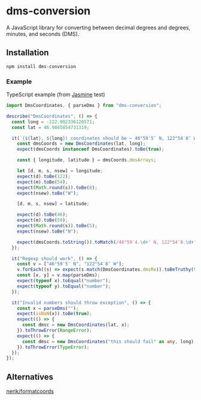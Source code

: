 # dms-conversion

A JavaScript library for converting between decimal degrees and degrees, minutes, and seconds (DMS).

## Installation

```console
npm install dms-conversion
```

### Example

TypeScript example (from [Jasmine] test)

<!-- spell:disable -->
```typescript
import DmsCoordinates, { parseDms } from "dms-conversion";

describe("DmsCoordinates", () => {
  const long = -122.902336120571;
  const lat = 46.9845854731319;

  it(`(${lat}, ${long}) coordinates should be ~ 46°59′5″ N, 122°54′8″ W`, () => {
    const dmsCoords = new DmsCoordinates(lat, long);
    expect(dmsCoords instanceof DmsCoordinates).toBe(true);

    const { longitude, latitude } = dmsCoords.dmsArrays;

    let [d, m, s, nsew] = longitude;
    expect(d).toBe(122);
    expect(m).toBe(54);
    expect(Math.round(s)).toBe(8);
    expect(nsew).toBe("W");

    [d, m, s, nsew] = latitude;

    expect(d).toBe(46);
    expect(m).toBe(59);
    expect(Math.round(s)).toBe(5);
    expect(nsew).toBe("N");

    expect(dmsCoords.toString()).toMatch(/46°59′4.\d+″ N, 122°54′8.\d+″ W/i);
  });

  it("Regexp should work", () => {
    const v = ["46°59′5″ N", "122°54′8″ W"];
    v.forEach((s) => expect(s.match(DmsCoordinates.dmsRe)).toBeTruthy(true));
    const [x, y] = v.map(parseDms);
    expect(typeof x).toEqual("number");
    expect(typeof y).toEqual("number");
  });

  it("Invalid numbers should throw exception", () => {
    const x = parseDms("");
    expect(isNaN(x)).toBe(true);
    expect(() => {
      const dmsc = new DmsCoordinates(lat, x);
    }).toThrowError(RangeError);
    expect(() => {
      const dmsc = new DmsCoordinates("this should fail" as any, long);
    }).toThrowError(TypeError);
  });
});
```
<!-- spell:enable -->

## Alternatives

<!-- spell:disable -->
[nerik/formatcoords](https://github.com/nerik/formatcoords)
<!-- spell:enable -->

[jasmine]: https://jasmine.github.io/
